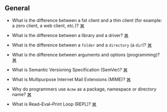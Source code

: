 ## General
- What is the difference between a fat client and a thin client (for example: a zero client, a web client, etc.)?
<a href="#" title="
https://en.wikipedia.org/wiki/Thin_client
 ">⌘</a>

- What is the difference between a library and a driver?
<a href="#" title="
Technically, they're the same thing: bodies of subroutines whose names are exported to a linker (static or runtime). By convention, a 'library' is used directly by an application, whose programmer will require documentation and header files. A 'driver', by contrast, is defined by a binary API and is used in some kind of framework, hence printer driver and video driver.
 ">⌘</a>
 
- What is the difference between a `folder` and a `directory` (a `dir`)?
<a href="#" title="
 ">⌘</a>
 
 - What is the difference between arguments and options (programming)?
<a href="#" title="
 ">⌘</a>
 
- What is Semantic Versioning Specification (SemVer)?
<a href="#" title="
More info: http://semver.org/
">⌘</a>

- What is Multipurpose Internet Mail Extensions (MIME)?
<a href="#" title="
More info: https://en.wikipedia.org/wiki/MIME
">⌘</a>

- Why do programmers use `Acme` as a package, namespace or directory name?
<a href="#" title="
More info: https://softwareengineering.stackexchange.com/questions/221953/why-do-programmers-use-acme-as-a-package-namespace-or-directory-name , https://en.wikipedia.org/wiki/Acme_Corporation
">⌘</a>

- What is Read–Eval–Print Loop (REPL)?
<a href="#" title="
More info: https://en.wikipedia.org/wiki/Read%E2%80%93eval%E2%80%93print_loop
">⌘</a>
